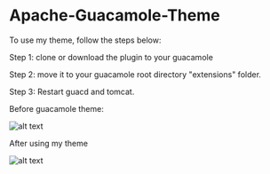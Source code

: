 # Apache-Guacamole-Theme

To use my theme, follow the steps below:

Step 1: clone or download the plugin to your guacamole 

Step 2: move it to your guacamole root directory "extensions" folder.

Step 3: Restart guacd and tomcat.


Before guacamole theme:

![alt text]([http://url/to/img.png](https://github.com/geek2gether/Apache-Guacamole-Theme/blob/main/resources/geek2gether-branding.png)https://github.com/geek2gether/Apache-Guacamole-Theme/blob/main/resources/geek2gether-branding.png)


After using my theme

![alt text]([http://url/to/img.png](https://github.com/geek2gether/Apache-Guacamole-Theme/blob/main/resources/guaca-login%20page.png)https://github.com/geek2gether/Apache-Guacamole-Theme/blob/main/resources/guaca-login%20page.png)

